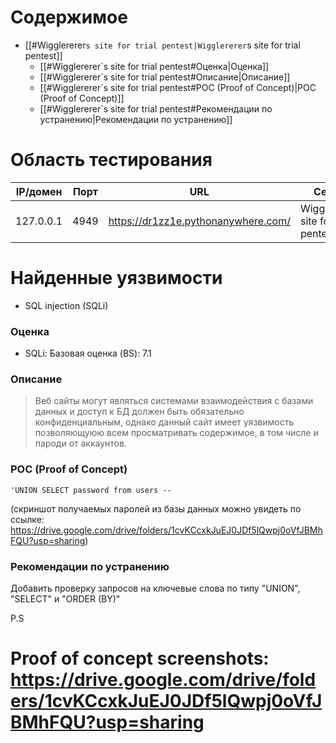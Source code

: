 # Содержимое
- [[#Wigglererer`s site for trial pentest|Wigglererer`s site for trial pentest]]
	- [[#Wigglererer`s site for trial pentest#Оценка|Оценка]]
	- [[#Wigglererer`s site for trial pentest#Описание|Описание]]
	- [[#Wigglererer`s site for trial pentest#POC (Proof of Concept)|POC (Proof of Concept)]]
	- [[#Wigglererer`s site for trial pentest#Рекомендации по устранению|Рекомендации по устранению]]

# Область тестирования

| IP/домен     | Порт | URL                                 |                  Сервис                  |
| ------------ | ---- | ----------------------------------- |	------------------------------------   |
| 127.0.0.1    | 4949 |  https://dr1zz1e.pythonanywhere.com/|	Wigglererer`s site for trial pentest   |

# Найденные уязвимости

- SQL injection (SQLi) 

### Оценка 

- SQLi: Базовая оценка (BS): 7.1

### Описание
> Веб сайты могут являться системами взаимодействия с базами данных и доступ к БД должен быть обязательно конфиденциальным, однако данный сайт имеет уязвимость позволяющуюю всем просматривать содержимое, в том числе и пароди от аккаунтов.

### POC (Proof of Concept)
```shell
'UNION SELECT password from users --
```
(скриншот получаемых паролей из базы данных можно увидеть по ссылке: https://drive.google.com/drive/folders/1cvKCcxkJuEJ0JDf5lQwpj0oVfJBMhFQU?usp=sharing)

### Рекомендации по устранению
Добавить проверку запросов на ключевые слова по типу "UNION", "SELECT" и "ORDER (BY)"

P.S
# Proof of concept screenshots: https://drive.google.com/drive/folders/1cvKCcxkJuEJ0JDf5lQwpj0oVfJBMhFQU?usp=sharing
